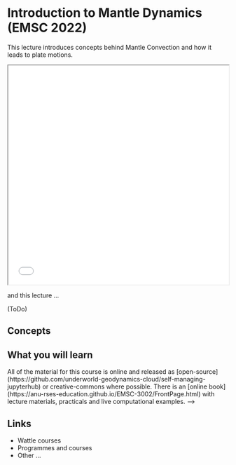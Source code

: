 # Introduction to Mantle Dynamics (EMSC 2022)

This lecture introduces concepts behind Mantle Convection and how it leads to plate motions. 

<iframe src="../slideshows/Lecture-MD1.reveal.html" title="Slideshow" width=100%, height=500, allowfullscreen></iframe>


and this lecture ... 

(ToDo)

## Concepts


## What you will learn








<!-->
All of the material for this course is online and released as 
[open-source](https://github.com/underworld-geodynamics-cloud/self-managing-jupyterhub) or creative-commons 
where possible. There is an [online book](https://anu-rses-education.github.io/EMSC-3002/FrontPage.html)
with lecture materials, practicals and live computational examples. -->

## Links

  - Wattle courses
  - Programmes and courses 
  - Other ... 
